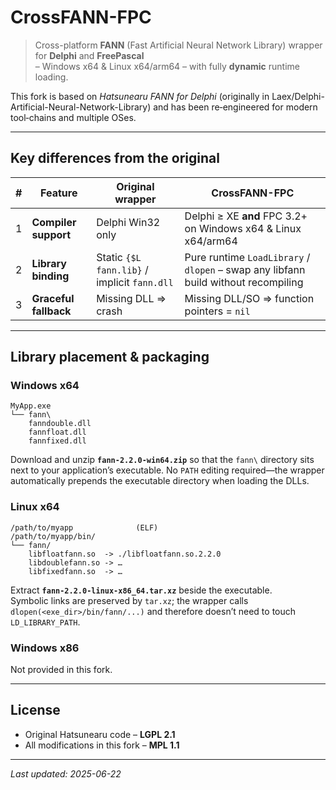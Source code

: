 # CrossFANN-FPC

> Cross-platform **FANN** (Fast Artificial Neural Network Library) wrapper for **Delphi** and **FreePascal**  
> – Windows x64 & Linux x64/arm64 – with fully **dynamic** runtime loading.

This fork is based on *Hatsunearu FANN for Delphi* (originally in Laex/Delphi-Artificial-Neural-Network-Library) and has been re‑engineered for modern tool‑chains and multiple OSes.

---

## Key differences from the original

| # | Feature | Original wrapper | **CrossFANN-FPC** |
|---|---------|------------------|-------------------|
| 1 | **Compiler support** | Delphi Win32 only | Delphi ≥ XE **and** FPC 3.2+ on Windows x64 & Linux x64/arm64 |
| 2 | **Library binding** | Static `{$L fann.lib}` / implicit `fann.dll` | Pure runtime `LoadLibrary` / `dlopen` – swap any libfann build without recompiling |
| 3 | **Graceful fallback** | Missing DLL ⇒ crash | Missing DLL/SO ⇒ function pointers = `nil` |

---

## Library placement & packaging

### Windows x64

```text
MyApp.exe
└── fann\
    fanndouble.dll
    fannfloat.dll
    fannfixed.dll
```

Download and unzip **`fann-2.2.0-win64.zip`** so that the `fann\` directory sits next to your application’s executable. No `PATH` editing required—the wrapper automatically prepends the executable directory when loading the DLLs.

### Linux x64

```text
/path/to/myapp              (ELF)
/path/to/myapp/bin/
└── fann/
    libfloatfann.so  -> ./libfloatfann.so.2.2.0
    libdoublefann.so -> …
    libfixedfann.so  -> …
```

Extract **`fann-2.2.0-linux-x86_64.tar.xz`** beside the executable.  
Symbolic links are preserved by `tar.xz`; the wrapper calls `dlopen(<exe_dir>/bin/fann/...)` and therefore doesn’t need to touch `LD_LIBRARY_PATH`.

### Windows x86

Not provided in this fork.

---

## License

* Original Hatsunearu code – **LGPL 2.1**  
* All modifications in this fork – **MPL 1.1**

---

_Last updated: 2025-06-22_

